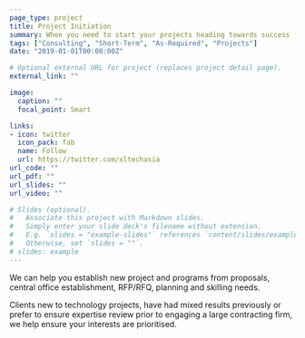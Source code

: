 ```yaml
---
page_type: project
title: Project Initiation
summary: When you need to start your projects heading towards success
tags: ["Consulting", "Short-Term", "As-Required", "Projects"]
date: "2019-01-01T00:00:00Z"

# Optional external URL for project (replaces project detail page).
external_link: ""

image:
  caption: ""
  focal_point: Smart

links:
- icon: twitter
  icon_pack: fab
  name: Follow
  url: https://twitter.com/xltechasia
url_code: ""
url_pdf: ""
url_slides: ""
url_video: ""

# Slides (optional).
#   Associate this project with Markdown slides.
#   Simply enter your slide deck's filename without extension.
#   E.g. `slides = "example-slides"` references `content/slides/example-slides.md`.
#   Otherwise, set `slides = ""`.
# slides: example
---
```

We can help you establish new project and programs from proposals, central office establishment, RFP/RFQ, planning and skilling needs.

Clients new to technology projects, have had mixed results previously or prefer to ensure expertise review prior to engaging a large contracting firm, we help ensure your interests are prioritised.

